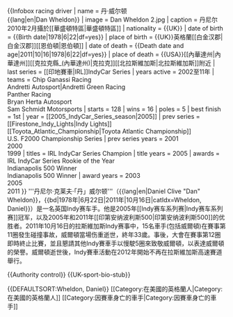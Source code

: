 {{Infobox racing driver
| name           = 丹·威尔顿<br/>{{lang|en|Dan Wheldon}}
| image          = Dan Wheldon 2.jpg
| caption        = 丹尼尔2010年2月攝於[[華盛頓特區|華盛頓特區]]
| nationality    = {{UK}} 
| date of birth  = {{Birth date|1978|6|22|df=yes}}
| place of birth = {{UK}}英格蘭[[白金汉郡|白金汉郡]][[恩伯頓|恩伯頓]]
| date of death  = {{Death date and age|2011|10|16|1978|6|22|df=yes}}
| place of death = {{USA}}[[內華達州|內華達州]][[克拉克縣_(內華達州)|克拉克]][[北拉斯維加斯|北拉斯維加斯]]附近
| last series = [[印地賽車|IRL]]IndyCar Series
| years active = 2002至11年
| teams = Chip Ganassi Racing<br>Andretti Autosport|Andretti Green Racing<br>Panther Racing<br>Bryan Herta Autosport<br>Sam Schmidt Motorsports
| starts = 128
| wins = 16
| poles = 5
| best finish = 1st
| year = [[2005_IndyCar_Series_season|2005]]
| prev series = [[Firestone_Indy_Lights|Indy Lights]]<br>[[Toyota_Atlantic_Championship|Toyota Atlantic Championship]]<br>U.S. F2000 Championship Series
| prev series years = 2001<br>2000<br>1999
| titles = IRL IndyCar Series Champion
| title years = 2005
| awards = IRL IndyCar Series Rookie of the Year<br>Indianapolis 500 Winner<br>Indianapolis 500 Winner
| award years = 2003<br>2005<br>2011
}}
'''丹尼尔·克莱夫·「丹」威尔顿'''（{{lang|en|Daniel Clive "Dan" Wheldon}}，{{bd|1978年|6月22日|2011年|10月16日|catIdx=Wheldon, Daniel}}）是一名英国Indy赛车手。他是2005年[[Indy赛车系列赛|Indy赛车系列赛]]冠军，以及2005年和2011年[[印第安纳波利斯500|印第安纳波利斯500]]的优胜者。2011年10月16日的拉斯維加斯Indy赛事中，15名車手(包括威爾頓)在賽事第11圈發生碰撞事故，威爾頓當場伤重逝世，終年33歲。事後，大會在賽事第12圈即時終止比賽，並且懇請其他Indy賽車手以慢駛5圈來致敬威爾頓，以表達威爾頓的榮譽。威爾頓逝世後，Indy賽車活動在2012年開始不再在拉斯維加斯高速賽道舉行。

{{Authority control}}
{{UK-sport-bio-stub}}

{{DEFAULTSORT:Wheldon, Daniel}}
[[Category:在美國的英格蘭人|Category:在美國的英格蘭人]]
[[Category:因賽車身亡的車手|Category:因賽車身亡的車手]]